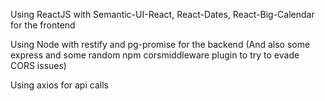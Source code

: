 Using ReactJS with Semantic-UI-React, React-Dates, React-Big-Calendar for the frontend

Using Node with restify and pg-promise for the backend (And also some express and some random npm corsmiddleware plugin to try to evade CORS issues)

Using axios for api calls

